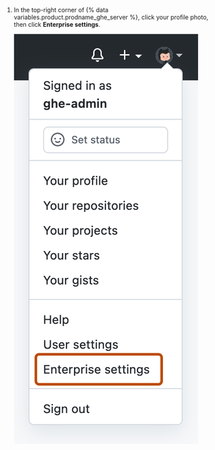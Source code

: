 1. In the top-right corner of {% data variables.product.prodname_ghe_server %}, click your profile photo, then click **Enterprise settings**.

    ![Screenshot of the drop-down menu that appears when you click the profile photo on GitHub Enterprise Server. The "Enterprise settings" option is highlighted in a dark orange outline.](/assets/images/enterprise/settings/enterprise-settings.png)
